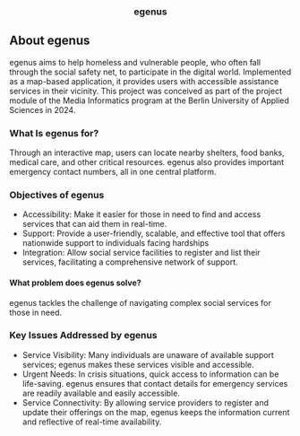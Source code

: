 <div align="center">
  <h3 align="center">egenus</h3>
</div>

## About egenus

egenus aims to help homeless and vulnerable people, who often fall through the social safety net, to participate in the digital world. Implemented as a map-based application, it provides users with accessible assistance services in their vicinity. This project was conceived as part of the project module of the Media Informatics program at the Berlin University of Applied Sciences in 2024.

### What Is egenus for?
Through an interactive map, users can locate nearby shelters, food banks, medical care, and other critical resources. egenus also provides important emergency contact numbers, all in one central platform.

### Objectives of egenus
* Accessibility: Make it easier for those in need to find and access services that can aid them in real-time.
* Support: Provide a user-friendly, scalable, and effective tool that offers nationwide support to individuals facing hardships
* Integration: Allow social service facilities to register and list their services, facilitating a comprehensive network of support.

#### What problem does egenus solve?
egenus tackles the challenge of navigating complex social services for those in need.

### Key Issues Addressed by egenus
* Service Visibility: Many individuals are unaware of available support services; egenus makes these services visible and accessible.
* Urgent Needs: In crisis situations, quick access to information can be life-saving. egenus ensures that contact details for emergency services are readily available and easily accessible.
* Service Connectivity: By allowing service providers to register and update their offerings on the map, egenus keeps the information current and reflective of real-time availability.





